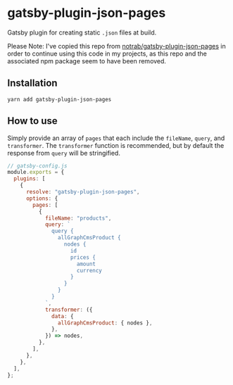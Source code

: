 # gatsby-plugin-json-pages

Gatsby plugin for creating static `.json` files at build.

Please Note: I've copied this repo from [notrab/gatsby-plugin-json-pages](https://github.com/notrab/gatsby-plugin-json-pages) in order to continue using this code in my projects, as this repo and the associated npm package seem to have been removed.

## Installation

```shell
yarn add gatsby-plugin-json-pages
```

## How to use

Simply provide an array of `pages` that each include the `fileName`, `query`, and `transformer`. The `transformer` function is recommended, but by default the response from `query` will be stringified.

```js
// gatsby-config.js
module.exports = {
  plugins: [
    {
      resolve: "gatsby-plugin-json-pages",
      options: {
        pages: [
          {
            fileName: "products",
            query: `
              query {
                allGraphCmsProduct {
                  nodes {
                    id
                    prices {
                      amount
                      currency
                    }
                  }
                }
              }
            `,
            transformer: ({
              data: {
                allGraphCmsProduct: { nodes },
              },
            }) => nodes,
          },
        ],
      },
    },
  ],
};
```

